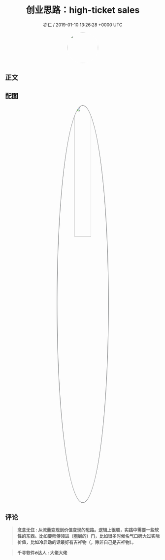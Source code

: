 <h1 align="center">创业思路：high-ticket sales</h1>
<p align="center">
    <a>亦仁 / 2019-01-10 13:26:28 &#43;0000 UTC</a>
</p>

<div align="center">
    <img src="https://images.zsxq.com/Fn3NQqCN8nuGF86yZPXSbEsl0mb3?e=1590940799&amp;token=kIxbL07-8jAj8w1n4s9zv64FuZZNEATmlU_Vm6zD:pfbNc8W3hS0oYG_hyXXh_rHMHuc=" width="100" height="100" style="border:1px solid;border-radius:50%; color:#ffffff"/>
</div>

## 正文

<div>

</div>

## 配图
<div class="image" align="center">

<img src="https://images.zsxq.com/FufWJIelG1wISzQnvz6Ah9nRMyPl?imageMogr2/auto-orient/thumbnail/800x/format/jpg/blur/1x0/quality/75&amp;e=1590940799&amp;token=kIxbL07-8jAj8w1n4s9zv64FuZZNEATmlU_Vm6zD:BUoY2UB4NP5YfiCl1kjvcYKZS5o=" width="33%" height="33%" style="border:1px solid;border-radius:50%; color:#3c3f41"/>

</div>

## 评论

<div align="left">
<div>

<blockquote >
<span> <strong>念念无住 : 从流量变现到价值变现的思路。逻辑上很顺，实践中需要一些软性的东西。比如要师傅领进（圈层的）门，比如很多时候名气口碑大过实际价值，比如冷启动的话最好有吉祥物（，除非自己是吉祥物）。 </strong></span>
</blockquote>

<blockquote >
<span> <strong>千寻软件🔥达人 : 大佬大佬 </strong></span>
</blockquote>

</div>
</div>